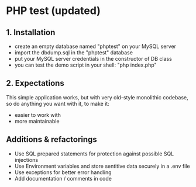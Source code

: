 # PHP test (updated)

## 1. Installation

  - create an empty database named "phptest" on your MySQL server
  - import the dbdump.sql in the "phptest" database
  - put your MySQL server credentials in the constructor of DB class
  - you can test the demo script in your shell: "php index.php"

## 2. Expectations

This simple application works, but with very old-style monolithic codebase, so do anything you want with it, to make it:

  - easier to work with
  - more maintainable

## Additions & refactorings
  - Use SQL prepared statements for protection against possible SQL injections
  - Use Environment variables and store sentitive data securely in a .env file
  - Use exceptions for better error handling
  - Add documentation / comments in code